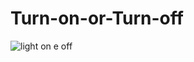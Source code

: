 # Turn-on-or-Turn-off

![light on e off](https://user-images.githubusercontent.com/98707071/166084835-fc4b9538-bd50-4931-9180-b1bf65570c01.gif)
